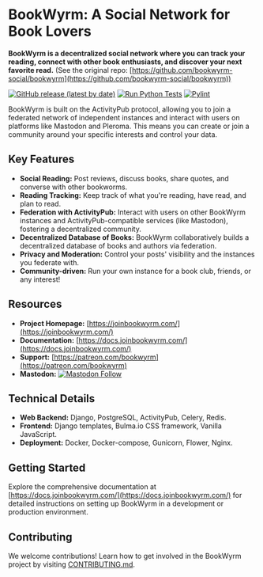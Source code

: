# BookWyrm: A Social Network for Book Lovers

**BookWyrm is a decentralized social network where you can track your reading, connect with other book enthusiasts, and discover your next favorite read.** (See the original repo: [https://github.com/bookwyrm-social/bookwyrm](https://github.com/bookwyrm-social/bookwyrm))

[![GitHub release (latest by date)](https://img.shields.io/github/release/bookwyrm-social/bookwyrm.svg?colorB=58839b)](https://github.com/bookwyrm-social/bookwyrm/releases)
[![Run Python Tests](https://github.com/bookwyrm-social/bookwyrm/actions/workflows/django-tests.yml/badge.svg)](https://github.com/bookwyrm-social/bookwyrm/actions/workflows/django-tests.yml)
[![Pylint](https://github.com/bookwyrm-social/bookwyrm/actions/workflows/pylint.yml/badge.svg)](https://github.com/bookwyrm-social/bookwyrm/actions/workflows/pylint.yml)

BookWyrm is built on the ActivityPub protocol, allowing you to join a federated network of independent instances and interact with users on platforms like Mastodon and Pleroma. This means you can create or join a community around your specific interests and control your data.

## Key Features

*   **Social Reading:** Post reviews, discuss books, share quotes, and converse with other bookworms.
*   **Reading Tracking:** Keep track of what you're reading, have read, and plan to read.
*   **Federation with ActivityPub:** Interact with users on other BookWyrm instances and ActivityPub-compatible services (like Mastodon), fostering a decentralized community.
*   **Decentralized Database of Books:** BookWyrm collaboratively builds a decentralized database of books and authors via federation.
*   **Privacy and Moderation:** Control your posts' visibility and the instances you federate with.
*   **Community-driven:** Run your own instance for a book club, friends, or any interest!

## Resources

*   **Project Homepage:** [https://joinbookwyrm.com/](https://joinbookwyrm.com/)
*   **Documentation:** [https://docs.joinbookwyrm.com/](https://docs.joinbookwyrm.com/)
*   **Support:** [https://patreon.com/bookwyrm](https://patreon.com/bookwyrm)
*   **Mastodon:**  [![Mastodon Follow](https://img.shields.io/mastodon/follow/000146121?domain=https%3A%2F%2Ftech.lgbt&style=social)](https://tech.lgbt/@bookwyrm)

## Technical Details

*   **Web Backend:** Django, PostgreSQL, ActivityPub, Celery, Redis.
*   **Frontend:** Django templates, Bulma.io CSS framework, Vanilla JavaScript.
*   **Deployment:** Docker, Docker-compose, Gunicorn, Flower, Nginx.

## Getting Started

Explore the comprehensive documentation at [https://docs.joinbookwyrm.com/](https://docs.joinbookwyrm.com/) for detailed instructions on setting up BookWyrm in a development or production environment.

## Contributing

We welcome contributions! Learn how to get involved in the BookWyrm project by visiting [CONTRIBUTING.md](https://github.com/bookwyrm-social/bookwyrm/blob/main/CONTRIBUTING.md).